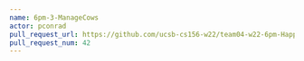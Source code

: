 ```yaml
---
name: 6pm-3-ManageCows
actor: pconrad
pull_request_url: https://github.com/ucsb-cs156-w22/team04-w22-6pm-HappyCows/pull/42
pull_request_num: 42
---
```

